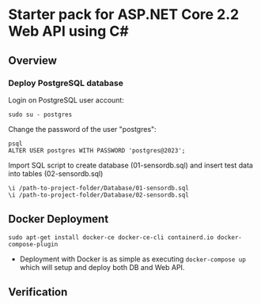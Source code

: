 # Starter pack for ASP.NET Core 2.2 Web API using C#

## Overview


### Deploy PostgreSQL database

Login on PostgreSQL user account:

```
sudo su - postgres
```

Change the password of the user "postgres":

```
psql
ALTER USER postgres WITH PASSWORD 'postgres@2023';
```

Import SQL script to create database (01-sensordb.sql) and insert test data into tables (02-sensordb.sql)

```
\i /path-to-project-folder/Database/01-sensordb.sql
\i /path-to-project-folder/Database/02-sensordb.sql
```

## Docker Deployment

`sudo apt-get install docker-ce docker-ce-cli containerd.io docker-compose-plugin`

- Deployment with Docker is as simple as executing `docker-compose up` which will setup and deploy both DB and Web API.

## Verification

